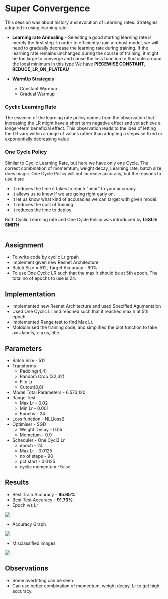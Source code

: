 # Super Convergence
This session was about history and evolution of Learning rates. Strategies adopted in using learning rate. 
* **Learning rate Annealing** - Selecting a good starting learning rate is merely the first step. In order to efficiently train a robust model, we will need to gradually decrease the learning rate during training. If the learning rate remains unchanged during the course of training, it might be too large to converge and cause the loss function to fluctuate around the local minimum
In this type We have **PIECEWISE CONSTANT**, **REDUCE_LR_ON_PLATEAU**
* **WarmUp Strategeis**

  * Constant Warmup
  * Gradual Warmup
 
### Cyclic Learning Rate 
  The essence of the learning rate policy comes from the observation that increasing the LR might have a short term negative effect
and yet achieve a longer-term beneficial effect. This observation leads to the idea of letting the LR vary within a range of values
rather than adopting a stepwise fixed or exponentially decreasing value

### One Cycle Policy 
Similar to Cyclic Learning Rate, but here we have only one Cycle. The correct combination of momemtum, weight decay, Learning rate, batch size does magic.
One Cycle Policy will not increase accuracy, but the reasons to use it are

* It reduces the time it takes to reach "near" to your accuracy. 
* It allows us to know if we are going right early on. 
* It let us know what kind of accuracies we can target with given model.
* It reduces the cost of training. 
* It reduces the time to deploy

Both Cyclic Learning rate and One Cycle Policy was introduced by **LESLIE SMITH**
<hr>

## **Assignment**
* To write code by cyclic Lr grpah
* Implement given new Resnet Architecture
* Batch Size = 512, Target Accuracy - 90%
* To use One Cyclic LR such that the max lr should be at 5th epoch. The total no of epochs to use is 24.

## **Implementation**

* Implemented new Resnet Architecture and used Specified Agumentaion
* Used One Cyclic Lr and reached such that it reached max lr at 5th epoch.
* Implemented Range test to find Max Lr.
* Moldularised the training code, and simplified the plot function to take axis labels, x-axis, title.

## **Parameters**
* Batch Size - 512
* Transforms - 
  * Padding(4,4)
  * Random Crop (32,32)
  * Flip Lr
  * Cutout(8,8)
* Model Total Parameters - 6,573,120
* Range Test
  * Max Lr - 0.02
  * Min Lr - 0.001
  * Epochs - 24
* Loss function - NLLloss()
* Optimiser - SGD
  * Weight Decay - 0.05
  * Mometum - 0.9
* Scheduler - One Cycl2 Lr
  * epoch - 24
  * Max  Lr - 0.0125
  * no of steps - 98
  * pct start - 0.0125
  * cyclic momentum -False

## **Results**
* Best Train Accuracy - **95.65%**
* Best Test Accuracy - **91.73%**
* Epoch v/s Lr

![](https://github.com/Sushmitha-Katti/EVA-4/blob/master/Session11/Assets/Lr.png)

* Accuracy Graph

![](https://github.com/Sushmitha-Katti/EVA-4/blob/master/Session11/Assets/Accuracy_graph.png)

* Misclassified images

![](https://github.com/Sushmitha-Katti/EVA-4/blob/master/Session11/Assets/misclassified_images.png)

## **Observations**

* Some overfitting can be seen.
* Can use better combination of momentum, weight decay, Lr to get high accuracy.


  


  
